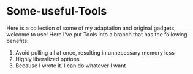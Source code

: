 # Some-useful-Tools
Here is a collection of some of my adaptation and original gadgets, welcome to use!
Here I've put Tools into a branch that has the following benefits:
1. Avoid pulling all at once, resulting in unnecessary memory loss
2. Highly liberalized options
3. Because I wrote it. I can do whatever I want
